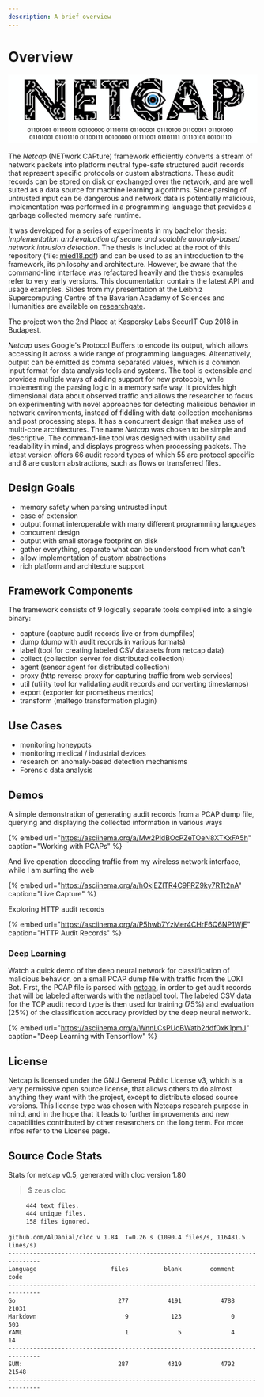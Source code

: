 ```yaml
---
description: A brief overview
---
```


# Overview

![](.gitbook/assets/screenshot-2019-05-05-at-13.41.40-1.png)

The _Netcap_ \(NETwork CAPture\) framework efficiently converts a stream of network packets into platform neutral type-safe structured audit records that represent specific protocols or custom abstractions. These audit records can be stored on disk or exchanged over the network, and are well suited as a data source for machine learning algorithms. Since parsing of untrusted input can be dangerous and network data is potentially malicious, implementation was performed in a programming language that provides a garbage collected memory safe runtime.

It was developed for a series of experiments in my bachelor thesis: _Implementation and evaluation of secure and scalable anomaly-based network intrusion detection_. The thesis is included at the root of this repository \(file: [mied18.pdf](https://github.com/dreadl0ck/netcap/blob/master/mied18.pdf)\) and can be used to as an introduction to the framework, its philosphy and architecture. However, be aware that the command-line interface was refactored heavily and the thesis examples refer to very early versions. This documentation contains the latest API and usage examples. Slides from my presentation at the Leibniz Supercomputing Centre of the Bavarian Academy of Sciences and Humanities are available on [researchgate](https://www.researchgate.net/project/Anomaly-based-Network-Security-Monitoring).

The project won the 2nd Place at Kaspersky Labs SecurIT Cup 2018 in Budapest.

_Netcap_ uses Google's Protocol Buffers to encode its output, which allows accessing it across a wide range of programming languages. Alternatively, output can be emitted as comma separated values, which is a common input format for data analysis tools and systems. The tool is extensible and provides multiple ways of adding support for new protocols, while implementing the parsing logic in a memory safe way. It provides high dimensional data about observed traffic and allows the researcher to focus on experimenting with novel approaches for detecting malicious behavior in network environments, instead of fiddling with data collection mechanisms and post processing steps. It has a concurrent design that makes use of multi-core architectures. The name _Netcap_ was chosen to be simple and descriptive. The command-line tool was designed with usability and readability in mind, and displays progress when processing packets. The latest version offers 66 audit record types of which 55 are protocol specific and 8 are custom abstractions, such as flows or transferred files.

## Design Goals

* memory safety when parsing untrusted input
* ease of extension
* output format interoperable with many different programming languages
* concurrent design
* output with small storage footprint on disk
* gather everything, separate what can be understood from what can't
* allow implementation of custom abstractions
* rich platform and architecture support

## Framework Components

The framework consists of 9 logically separate tools compiled into a single binary:

* capture \(capture audit records live or from dumpfiles\)
* dump \(dump with audit records in various formats\)
* label \(tool for creating labeled CSV datasets from netcap data\)
* collect \(collection server for distributed collection\)
* agent \(sensor agent for distributed collection\)
* proxy \(http reverse proxy for capturing traffic from web services\)
* util \(utility tool for validating audit records and converting timestamps\)
* export \(exporter for prometheus metrics\)
* transform \(maltego transformation plugin\)

## Use Cases

* monitoring honeypots
* monitoring medical / industrial devices
* research on anomaly-based detection mechanisms
* Forensic data analysis

## Demos

A simple demonstration of generating audit records from a PCAP dump file, querying and displaying the collected information in various ways

{% embed url="https://asciinema.org/a/Mw2PldBOcPZeTOeN8XTKxFA5h" caption="Working with PCAPs" %}

And live operation decoding traffic from my wireless network interface, while I am surfing the web

{% embed url="https://asciinema.org/a/hOkjEZlTR4C9FRZ9ky7RTt2nA" caption="Live Capture" %}

Exploring HTTP audit records

{% embed url="https://asciinema.org/a/P5hwb7YzMer4CHrF6Q6NP1WjF" caption="HTTP Audit Records" %}

### Deep Learning

Watch a quick demo of the deep neural network for classification of malicious behavior, on a small PCAP dump file with traffic from the LOKI Bot. First, the PCAP file is parsed with [netcap](https://github.com/dreadl0ck/netcap-tf-dnn/blob/master/github.com/dreadl0ck/netcap), in order to get audit records that will be labeled afterwards with the [netlabel](https://github.com/dreadl0ck/netcap#netlabel-command-line-tool) tool. The labeled CSV data for the TCP audit record type is then used for training \(75%\) and evaluation \(25%\) of the classification accuracy provided by the deep neural network.

{% embed url="https://asciinema.org/a/WnnLCsPUcBWatb2ddf0xK1pmJ" caption="Deep Learning with Tensorflow" %}

## License

Netcap is licensed under the GNU General Public License v3, which is a very permissive open source license, that allows others to do almost anything they want with the project, except to distribute closed source versions. This license type was chosen with Netcaps research purpose in mind, and in the hope that it leads to further improvements and new capabilities contributed by other researchers on the long term. For more infos refer to the License page.

## Source Code Stats

Stats for netcap v0.5, generated with cloc version 1.80

> $ zeus cloc

```text
     444 text files.
     444 unique files.                                          
     158 files ignored.

github.com/AlDanial/cloc v 1.84  T=0.26 s (1090.4 files/s, 116481.5 lines/s)
-------------------------------------------------------------------------------
Language                     files          blank        comment           code
-------------------------------------------------------------------------------
Go                             277           4191           4788          21031
Markdown                         9            123              0            503
YAML                             1              5              4             14
-------------------------------------------------------------------------------
SUM:                           287           4319           4792          21548
-------------------------------------------------------------------------------
```

